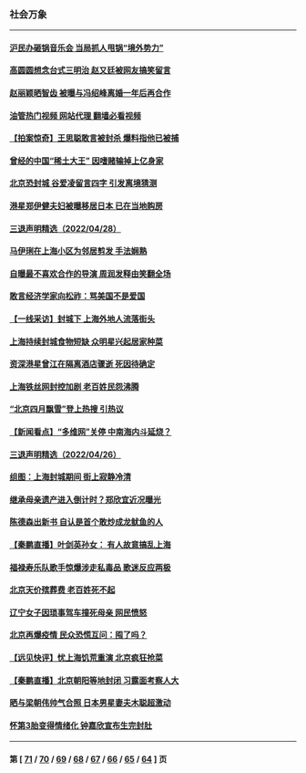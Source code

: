 ### 社会万象
---
#### [沪民办砸锅音乐会 当局抓人甩锅“境外势力”](../../pages/ncid282/n13723970.md?05010445) 
#### [高圆圆想念台式三明治 赵又廷被网友搞笑留言](../../pages/ncid282/n13723648.md?05010445) 
#### [赵丽颖晒智齿 被曝与冯绍峰离婚一年后再合作](../../pages/ncid282/n13723633.md?05010445) 
#### [油管热门视频 网站代理 翻墙必看视频](http://209.222.30.114:81/youtube.html?05010445)
#### [【拍案惊奇】王思聪敢言被封杀 爆料指他已被捕](../../pages/ncid282/n13723559.md?05010445) 
#### [曾经的中国“稀土大王” 因嗜赌输掉上亿身家](../../pages/ncid282/n13723521.md?05010445) 
#### [北京恐封城 谷爱凌留言四字 引发离境猜测](../../pages/ncid282/n13723349.md?05010445) 
#### [港星郑伊健夫妇被曝移居日本 已在当地购房](../../pages/ncid282/n13722835.md?05010445) 
#### [三退声明精选（2022/04/28）](../../pages/ncid282/n13723028.md?05010445) 
#### [马伊琍在上海小区为邻居剪发 手法娴熟](../../pages/ncid282/n13722752.md?05010445) 
#### [自曝最不喜欢合作的导演 周润发释由笑翻全场](../../pages/ncid282/n13722783.md?05010445) 
#### [敢言经济学家向松祚：骂美国不是爱国](../../pages/ncid282/n13722714.md?05010445) 
#### [【一线采访】封城下 上海外地人流落街头](../../pages/ncid282/n13722763.md?05010445) 
#### [上海持续封城食物短缺 众明星兴起居家种菜](../../pages/ncid282/n13722041.md?05010445) 
#### [资深港星曾江在隔离酒店骤逝 死因待确定](../../pages/ncid282/n13721952.md?05010445) 
#### [上海铁丝网封控加剧 老百姓民怨沸腾](../../pages/ncid282/n13721900.md?05010445) 
#### [“北京四月飘雪”登上热搜 引热议](../../pages/ncid282/n13721703.md?05010445) 
#### [【新闻看点】“多维网”关停 中南海内斗延烧？](../../pages/ncid282/n13721332.md?05010445) 
#### [三退声明精选（2022/04/26）](../../pages/ncid282/n13721403.md?05010445) 
#### [组图：上海封城期间 街上寂静冷清](../../pages/ncid282/n13720952.md?05010445) 
#### [继承母亲遗产进入倒计时？郑欣宜近况曝光](../../pages/ncid282/n13721295.md?05010445) 
#### [陈德森出新书 自认是首个敢炒成龙鱿鱼的人](../../pages/ncid282/n13721247.md?05010445) 
#### [【秦鹏直播】叶剑英孙女： 有人故意搞乱上海](../../pages/ncid282/n13721327.md?05010445) 
#### [福禄寿乐队歌手惊爆涉走私毒品 歌迷反应两极](../../pages/ncid282/n13720986.md?05010445) 
#### [北京天价殡葬费 老百姓死不起](../../pages/ncid282/n13720672.md?05010445) 
#### [辽宁女子因琐事驾车撞死母亲 网民愤怒](../../pages/ncid282/n13720703.md?05010445) 
#### [北京再爆疫情 民众恐慌互问：囤了吗？](../../pages/ncid282/n13720653.md?05010445) 
#### [【远见快评】忧上海饥荒重演 北京疯狂抢菜](../../pages/ncid282/n13720596.md?05010445) 
#### [【秦鹏直播】北京朝阳等地封闭 习露面考察人大](../../pages/ncid282/n13720605.md?05010445) 
#### [晒与梁朝伟帅气合照 日本男星妻夫木聪超激动](../../pages/ncid282/n13720475.md?05010445) 
#### [怀第3胎变得情绪化 钟嘉欣宣布生完封肚](../../pages/ncid282/n13720545.md?05010445) 

---
#### 第 [ [71](./71.md?05010445) / [70](./70.md?05010445) / [69](./69.md?05010445) / [68](./68.md?05010445) / [67](./67.md?05010445) / [66](./66.md?05010445) / [65](./65.md?05010445) / [64](./64.md?05010445) ] 页
